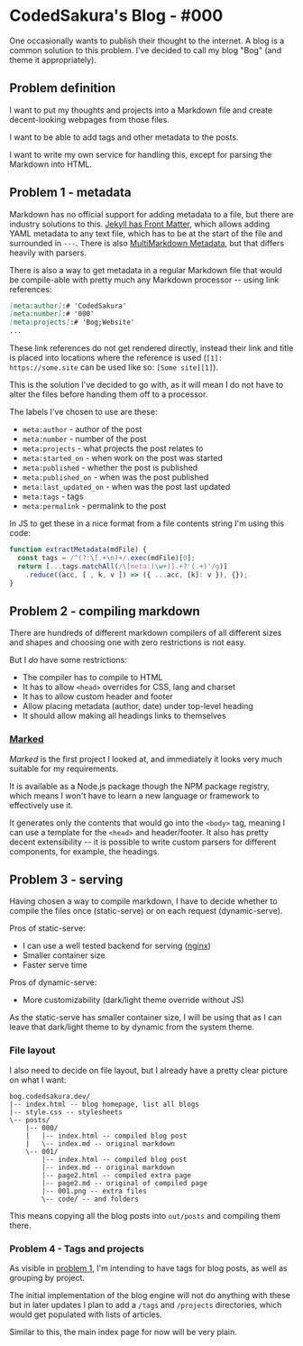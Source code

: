 [meta:author]:# 'CodedSakura'
[meta:number]:# '000'
[meta:projects]:# 'Bog;Website'
[meta:started_on]:# '2023-10-20'
[meta:published]:# 'true'
[meta:published_on]:# '2024-05-03'
[meta:last_updated_on]:# '2024-04-30'
[meta:tags]:# 'Blog;WebSite;Markdown'
[meta:permalink]:# 'https://bog.codedsakura.dev/posts/000'


# CodedSakura's Blog - #000

One occasionally wants to publish their thought to the internet. A blog is a
common solution to this problem. I've decided to call my blog "Bog" (and theme
it appropriately).


## Problem definition

I want to put my thoughts and projects into a Markdown file and create 
decent-looking webpages from those files.

I want to be able to add tags and other metadata to the posts.

I want to write my own service for handling this, except for parsing the 
Markdown into HTML.


## Problem 1 - metadata

Markdown has no official support for adding metadata to a file, but there are
industry solutions to this. [Jekyll has Front Matter][1], which allows adding
YAML metadata to any text file, which has to be at the start of the file and
surrounded in `---`. There is also [MultiMarkdown Metadata][2], but that 
differs heavily with parsers.

[1]: https://jekyllrb.com/docs/front-matter/
[2]: https://fletcher.github.io/MultiMarkdown-5/metadata.html

There is also a way to get metadata in a regular Markdown file that would be
compile-able with pretty much any Markdown processor -- using link references:

```md
[meta:author]:# 'CodedSakura'
[meta:number]:# '000'
[meta:projects]:# 'Bog;Website'
...
```

These link references do not get rendered directly, instead their link and title
is placed into locations where the reference is used
(`[1]: https://some.site` can be used like so: `[Some site][1]`).

This is the solution I've decided to go with, as it will mean I do not have to
alter the files before handing them off to a processor.

The labels I've chosen to use are these:

* `meta:author` - author of the post
* `meta:number` - number of the post
* `meta:projects` - what projects the post relates to
* `meta:started_on` - when work on the post was started
* `meta:published` - whether the post is published
* `meta:published_on` - when was the post published
* `meta:last_updated_on` - when was the post last updated
* `meta:tags` - tags
* `meta:permalink` - permalink to the post

In JS to get these in a nice format from a file contents string I'm using this 
code:
```js
function extractMetadata(mdFile) {
  const tags = /^(?:\[.+\n)+/.exec(mdFile)[0];
  return [...tags.matchAll(/\[meta:(\w+)].+?'(.+)'/g)]
    .reduce((acc, [ , k, v ]) => ({ ...acc, [k]: v }), {});
}
```


## Problem 2 - compiling markdown

There are hundreds of different markdown compilers of all different sizes and 
shapes and choosing one with zero restrictions is not easy.

But I _do_ have some restrictions:

* The compiler has to compile to HTML
* It has to allow `<head>` overrides for CSS, lang and charset
* It has to allow custom header and footer
* Allow placing metadata (author, date) under top-level heading
* It should allow making all headings links to themselves

### [Marked](https://github.com/markedjs/marked)

_Marked_ is the first project I looked at, and immediately it looks very much
suitable for my requirements.

It is available as a Node.js package though the NPM package registry, which 
means I won't have to learn a new language or framework to effectively use it.

It generates only the contents that would go into the `<body>` tag, meaning I
can use a template for the `<head>` and header/footer. It also has pretty decent
extensibility -- it is possible to write custom parsers for different components,
for example, the headings.


## Problem 3 - serving

Having chosen a way to compile markdown, I have to decide whether to compile the
files once (static-serve) or on each request (dynamic-serve).

Pros of static-serve:

* I can use a well tested backend for serving ([nginx](https://nginx.org/en/))
* Smaller container size
* Faster serve time

Pros of dynamic-serve:

* More customizability (dark/light theme override without JS)

As the static-serve has smaller container size, I will be using that as I can
leave that dark/light theme to by dynamic from the system theme.

### File layout

I also need to decide on file layout, but I already have a pretty clear picture
on what I want:

```
bog.codedsakura.dev/
|-- index.html -- blog homepage, list all blogs
|-- style.css -- stylesheets
\-- posts/
    |-- 000/
    |   |-- index.html -- compiled blog post
    |   \-- index.md -- original markdown
    \-- 001/
        |-- index.html -- compiled blog post
        |-- index.md -- original markdown
        |-- page2.html -- compiled extra page
        |-- page2.md -- original of compiled page
        |-- 001.png -- extra files
        \-- code/ -- and folders
```

This means copying all the blog posts into `out/posts` and compiling them there.


### Problem 4 - Tags and projects

As visible in [problem 1](#problem-1---metadata), I'm intending to have tags
for blog posts, as well as grouping by project.

The initial implementation of the blog engine will not do anything with these
but in later updates I plan to add a `/tags` and `/projects` directories,
which would get populated with lists of articles.

Similar to this, the main index page for now will be very plain.
